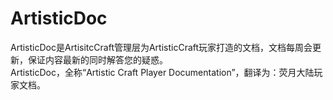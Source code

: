 # ArtisticDoc
ArtisticDoc是ArtisitcCraft管理层为ArtisticCraft玩家打造的文档，文档每周会更新，保证内容最新的同时解答您的疑惑。<br>
ArtisticDoc，全称“Artistic Craft Player Documentation”，翻译为：荧月大陆玩家文档。

